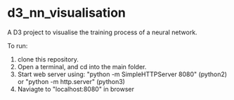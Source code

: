 # d3_nn_visualisation

A D3 project to visualise the training process of a neural network.

To run:
1. clone this repository.
2. Open a terminal, and cd into the main folder.
3. Start web server using: "python -m SimpleHTTPServer 8080" (python2) or "python -m http.server" (python3)
4. Naviagte to "localhost:8080" in browser
